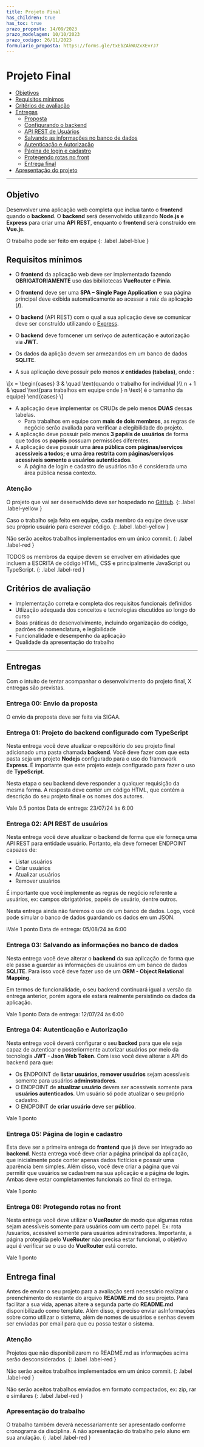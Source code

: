 ```yaml
---
title: Projeto Final
has_children: true
has_toc: true
prazo_proposta: 14/09/2023
prazo_modelagem: 10/10/2023
prazo_codigo: 26/11/2023
formulario_proposta: https://forms.gle/txEbZAkWUZxXEvrJ7
---
```


# Projeto Final

* [Objetivos](#obj)
* [Requisitos mínimos](#req)
* [Critérios de avaliação](#criterios)
* [Entregas](#entregas)
  * [Proposta](#proposta)
  * [Configurando o backend](#back01)
  * [API REST de Usuários](#back02)
  * [Salvando as informações no banco de dados](#back03)
  * [Autenticação e Autorização](#back04)
  * [Página de login e cadastro](#front01)
  * [Protegendo rotas no front](#front02)
  * [Entrega final](#final)
* [Apresentação do projeto](#apresentacao)

---

## Objetivo <a name="obj"></a>

Desenvolver uma aplicação web completa que inclua tanto o **frontend** quando o **backend**.
O **backend** será desenvolvido utilizando **Node.js e Express** para criar uma **API REST**, 
enquanto o **frontend** será construído em **Vue.js**.

O trabalho pode ser feito em equipe
{: .label .label-blue }

## Requisitos mínimos <a name="req"></a>

- O **frontend** da aplicação web deve ser implementado fazendo **OBRIGATORIAMENTE** uso das bibiliotecas **VueRouter** e **Pinia**. 
- O **frontend** deve ser uma **SPA – Single Page Application** e sua página principal deve exibida automaticamente ao acessar a raiz da aplicação (**/**).
- O **backend** (API REST) com o qual a sua aplicação deve se comunicar deve ser construído utilizando o <a href="https://expressjs.com/" target="_blank">Express</a>.
- O **backend** deve forncener um serivço de autenticação e autorização via **JWT**. 
- Os dados da aplição devem ser armezandos em um banco de dados **SQLITE**.
 
- A sua aplicação deve possuir pelo menos ***x* entidades (tabelas)**, onde :
<div>
\[x =
  \begin{cases}
    3       & \quad \text{quando o trabalho for individual }\\
   n + 1  & \quad \text{para trabalhos em equipe onde } n \text{ é o tamanho da equipe}
  \end{cases}
\]
</div>

- A aplicação deve implementar os CRUDs de pelo menos **DUAS** dessas tabelas.
  - Para trabalhos em equipe com **mais de dois membros**, as regras de negócio serão avaliada para verificar a elegibilidade do projeto.
- A aplicação deve possuir pelo menos **3 papéis de usuários** de forma que todos os **papéis** possuam permissões diferentes.
- A aplicação deve possuir uma **área pública com páginas/serviços acessíveis a todos; e uma área restrita com páginas/serviços acessíveis somente a usuários autenticados**.
  - A página de login e cadastro de usuários não é considerada uma área pública nessa contexto.

### Atenção
  
O projeto que vai ser desenvolvido deve ser hospedado no <a href="http://www.github.com" target="_blank">GitHub</a>.
{: .label .label-yellow }

Caso o trabalho seja feito em equipe, cada membro da equipe deve usar seu próprio usuário para escrever código.
{: .label .label-yellow }

Não serão aceitos trabalhos implementados em um único commit.
{: .label .label-red }

TODOS os membros da equipe devem se envolver em atividades que incluem a ESCRITA de código HTML, CSS e principalmente JavaScript ou TypeScript.
{: .label .label-red }

## Critérios de avaliação <a name="criterios"></a>

- Implementação correta e completa dos requisitos funcionais definidos
- Utlização adequada dos conceitos e tecnologias discutidos ao longo do curso
- Boas práticas de desenvolvimento, incluindo organização do código, padrões de nomenclatura, e legibilidade
- Funcionalidade e desempenho da aplicação
- Qualidade da apresentação do trabalho

---

## Entregas

Com o intuito de tentar acompanhar o desenvolvimento do projeto final, X entregas são previstas.

### Entrega 00:  Envio da proposta <a name="proposta"></a>

O envio da proposta deve ser feita via SIGAA.

<!--
O autor do trabalho ou a equipe, deve escolher o domínio da aplicação, ex: um loja online de doces, e também deve descrever as funcionalidades do sistema, explicando **resumidamente os requisitos do sistema com suas entidades principais**. Essa definição deve ser enviada e **aprovada pelo professor**. 

Para auxiliar nessa tarefa, vocês irão realizar criar um repositório no GitHub a partir deste <a href="https://github.com/profBruno-UFC-Qx/qxd0020-projeto-final/generate" target="_blank">template</a>. Como vocês podem ver, o **Readme.md** já vem previamente preenchido com um modelo. 
Vocês devem alterar o modelo de acordo com a realidade da proposta de projeto final de vocês. Vocês podem consultar <a href="https://github.com/profBruno-UFC-Qx/qxd0020-manga-store" target="_blank">o repositório da MangaStore</a>.

Depois disso, a proposta deve ser enviada por meio do seguinte <a href="{{ page.formulario_proposta }}" target="_blank">formulário</a>.

Prazo final de entrega: {{ page.prazo_proposta }}
{: .label .label-red }

Os trabalhos devem necessariamente ter domínios distintos. 
{: .label .label-yellow }

A ordem de envio para o professor determina quem tem prioridade por determinado domínio. Caso o domínio já tenha sido escolhido por outro aluno, deve-se propor um novo domínio.
{: .label .label-yellow }

## Modelagem e rascunho da interface <a name="envio2"></a>

É esperado que nesse momento, a equipe já tenha em mente de forma clara as principais funcionalidades do sistema e para isso, é necessário que os dados estejam devidamente modelados.

A entrega da modelagem deve ser feita de duas formas:
  - Um digrama entidade relacional ou um diagrama de classes que deixe claro como as entidades se relacionam
  - A "implementação" dessa modelagem utilizando **Strapi**.

Com uma visão clara das funcionalidades do projeto, a equipe deve também entregrar a primeira versão das telas do sistemas. Estas telas devem ser construídas usando HTML, CSS e JavaScript (ou TypeScript). Como são primeiras versões, dados fictícios devem/podem ser utilizados.

No prazo final da entrega, todo esse conteúdo deve estar presente no repositório do GitHub do projeto final, enviado juntamente com a proposta do projeto final.
{: .label .label-yellow }


Prazo final de entrega: {{ page.prazo_modelagem }}
{: .label .label-red }

-->

### Entrega 01: Projeto do backend configurado com TypeScript <a name="back01"></a>

Nesta entrega você deve atualizar o repositório do seu projeto final adicionado uma pasta chamada **backend**.
Você deve fazer com que esta pasta seja um projeto **Nodejs** configurado para o uso do framework **Express**.
É importante que este projeto esteja configurado para fazer o uso de **TypeScript**. 

Nesta etapa o seu backend deve responder a qualquer requisição da mesma forma. A resposta deve conter
um código HTML, que contém a descrição do seu projeto final e os nomes dos autores.

<span class="label label-blue">Vale 0.5 pontos</span> <span class="label label-red">Data de entrega: 23/07/24 às 6:00</span>

### Entrega 02: API REST de usuários <a name="back02"></a>

Nesta entrega você deve atualizar o backend de forma que ele forneça uma API REST para entidade usuário.
Portanto, ela deve fornecer ENDPOINT capazes de:
  - Listar usuários
  - Criar usuários
  - Atualizar usuários
  - Remover usuários

É importante que você implemente as regras de negócio referente a usuários, ex: campos obrigatórios, papéis de usuário, dentre outros.

Nesta entrega ainda não faremos o uso de um banco de dados. Logo, você pode simular o banco de dados guardando os dados em um JSON.

i<span class="label label-blue">Vale 1 ponto</span> <span class="label label-red">Data de entrega: 05/08/24 às 6:00</span>

### Entrega 03: Salvando as informações no banco de dados <a name="back03"></a>

Nesta entrega você deve alterar o **backend** da sua aplicação de forma que ele passe a guardar as informações de usuários em
um banco de dados **SQLITE**. Para isso você deve fazer uso de um **ORM - Object Relational Mapping**.

Em termos de funcionalidade, o seu backend continuará igual a versão da entrega anterior, porém agora ele estará realmente persistindo os dados da aplicação.

<span class="label label-blue">Vale 1 ponto</span> <span class="label label-red">Data de entrega: 12/07/24 às 6:00</span>

### Entrega 04: Autenticação e Autorização <a name="back04"></a>

Nesta entrega você deverá configurar o seu **backed** para que ele seja capaz de autenticar e posteriormente autorizar usuários
por meio da tecnologia **JWT - Json Web Token**.  Com isso você deve alterar a API do backend para que:
  - Os ENDPOINT de **listar usuários, remover usuários** sejam acessíveis somente para usuários **adminstradores**.
  - O ENDPOINT de **atualizar usuário** devem ser acessíveis somente para **usuários autenticados**. Um usuário só pode atualizar o seu próprio cadastro.
  - O ENDPOINT de **criar usuário** deve ser **público**.

<span class="label label-blue">Vale 1 ponto</span>

<!--
### Entrega 05: Regras de negócios implementadas <a name="back05"></a>

Em teoria essa é devem a última entrega do backend, portanto, ao final desta entregas todas as regras de negócios necessárias para que sua aplicação funcione corretamente devem ser implementadas.
É natural que ao longo do desenvolvimento do **frontend**, sejam necessária realizar algumas mudanças no **backend**, portanto não se preocupe com isso.

<span class="label label-blue">Vale 1 ponto</span>
-->

### Entrega 05: Página de login e cadastro <a name="front01"></a>

Esta deve ser a primeira entrega do **frontend** que já deve ser integrado ao **backend**. Nesta entrega você deve criar a página principal da aplicação,
que inicialmente pode conter apenas dados fictícios e possuir uma aparência bem simples. Além disso, você deve criar a página que vai permitir
que usuários se cadastrem na sua aplicação e a página de login. Ambas deve estar completamentes funcionais ao final da entrega.

<span class="label label-blue">Vale 1 ponto</span>

### Entrega 06: Protegendo rotas no front <a name="front02"></a>

Nesta entrega você deve utilizar o **VueRouter** de modo que algumas rotas sejam acessíveis somente para usuários com um certo papel.
Ex: rota /usuarios, acessível somente para usuários adminstradores. Importante, a página protegida pelo **VueRouter** não precisa estar funcional,
o objetivo aqui é verificar se o uso do **VueRouter** está correto.

<span class="label label-blue">Vale 1 ponto</span>


## Entrega final <a name="final"></a>

Antes de enviar o seu projeto para a avaliação será necessário realizar o preenchimento do restante do arquivo **README.md** do seu projeto.
Para facilitar a sua vida, apenas altere a segunda parte do **README.md** disponibilizado como template. Além disso, é preciso enviar asInformações 
sobre como utilizar o sistema, além de nomes de usuários e senhas devem ser enviadas por email para que eu possa testar o sistema.

### Atenção

Projetos que não disponibilizarem no README.md as informações acima serão desconsiderados.
{: .label .label-red }

Não serão aceitos trabalhos implementados em um único commit.
{: .label .label-red }

Não serão aceitos trabalhos enviados em formato compactados, ex: zip, rar e similares
{: .label .label-red }

### Apresentação do trabalho <a name="apresentacao"></a>

O trabalho também deverá necessariamente ser apresentado conforme cronograma da disciplina. A não apresentação do trabalho pelo aluno em sua anulação.
{: .label .label-red }
